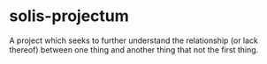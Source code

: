 # solis-projectum
A project which seeks to further understand the relationship (or lack thereof) between one thing and another thing that not the first thing.
